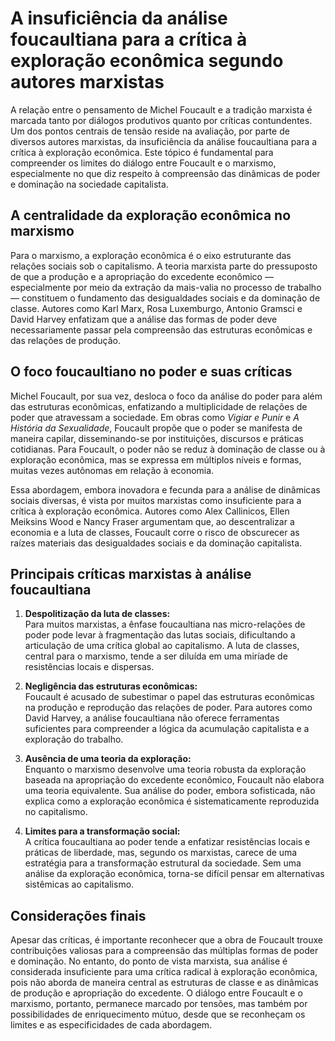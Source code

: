 # A insuficiência da análise foucaultiana para a crítica à exploração econômica segundo autores marxistas

A relação entre o pensamento de Michel Foucault e a tradição marxista é marcada tanto por diálogos produtivos quanto por críticas contundentes. Um dos pontos centrais de tensão reside na avaliação, por parte de diversos autores marxistas, da insuficiência da análise foucaultiana para a crítica à exploração econômica. Este tópico é fundamental para compreender os limites do diálogo entre Foucault e o marxismo, especialmente no que diz respeito à compreensão das dinâmicas de poder e dominação na sociedade capitalista.

## A centralidade da exploração econômica no marxismo

Para o marxismo, a exploração econômica é o eixo estruturante das relações sociais sob o capitalismo. A teoria marxista parte do pressuposto de que a produção e a apropriação do excedente econômico — especialmente por meio da extração da mais-valia no processo de trabalho — constituem o fundamento das desigualdades sociais e da dominação de classe. Autores como Karl Marx, Rosa Luxemburgo, Antonio Gramsci e David Harvey enfatizam que a análise das formas de poder deve necessariamente passar pela compreensão das estruturas econômicas e das relações de produção.

## O foco foucaultiano no poder e suas críticas

Michel Foucault, por sua vez, desloca o foco da análise do poder para além das estruturas econômicas, enfatizando a multiplicidade de relações de poder que atravessam a sociedade. Em obras como *Vigiar e Punir* e *A História da Sexualidade*, Foucault propõe que o poder se manifesta de maneira capilar, disseminando-se por instituições, discursos e práticas cotidianas. Para Foucault, o poder não se reduz à dominação de classe ou à exploração econômica, mas se expressa em múltiplos níveis e formas, muitas vezes autônomas em relação à economia.

Essa abordagem, embora inovadora e fecunda para a análise de dinâmicas sociais diversas, é vista por muitos marxistas como insuficiente para a crítica à exploração econômica. Autores como Alex Callinicos, Ellen Meiksins Wood e Nancy Fraser argumentam que, ao descentralizar a economia e a luta de classes, Foucault corre o risco de obscurecer as raízes materiais das desigualdades sociais e da dominação capitalista.

## Principais críticas marxistas à análise foucaultiana

1. **Despolitização da luta de classes:**  
   Para muitos marxistas, a ênfase foucaultiana nas micro-relações de poder pode levar à fragmentação das lutas sociais, dificultando a articulação de uma crítica global ao capitalismo. A luta de classes, central para o marxismo, tende a ser diluída em uma miríade de resistências locais e dispersas.

2. **Negligência das estruturas econômicas:**  
   Foucault é acusado de subestimar o papel das estruturas econômicas na produção e reprodução das relações de poder. Para autores como David Harvey, a análise foucaultiana não oferece ferramentas suficientes para compreender a lógica da acumulação capitalista e a exploração do trabalho.

3. **Ausência de uma teoria da exploração:**  
   Enquanto o marxismo desenvolve uma teoria robusta da exploração baseada na apropriação do excedente econômico, Foucault não elabora uma teoria equivalente. Sua análise do poder, embora sofisticada, não explica como a exploração econômica é sistematicamente reproduzida no capitalismo.

4. **Limites para a transformação social:**  
   A crítica foucaultiana ao poder tende a enfatizar resistências locais e práticas de liberdade, mas, segundo os marxistas, carece de uma estratégia para a transformação estrutural da sociedade. Sem uma análise da exploração econômica, torna-se difícil pensar em alternativas sistêmicas ao capitalismo.

## Considerações finais

Apesar das críticas, é importante reconhecer que a obra de Foucault trouxe contribuições valiosas para a compreensão das múltiplas formas de poder e dominação. No entanto, do ponto de vista marxista, sua análise é considerada insuficiente para uma crítica radical à exploração econômica, pois não aborda de maneira central as estruturas de classe e as dinâmicas de produção e apropriação do excedente. O diálogo entre Foucault e o marxismo, portanto, permanece marcado por tensões, mas também por possibilidades de enriquecimento mútuo, desde que se reconheçam os limites e as especificidades de cada abordagem.